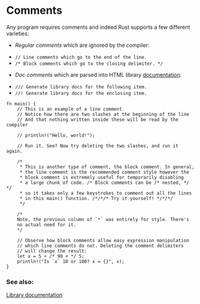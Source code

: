 # Comments

Any program requires comments and indeed Rust supports
a few different varieties:

* *Regular comments* which are ignored by the compiler:
 - `// Line comments which go to the end of the line.`
 - `/* Block comments which go to the closing delimiter. */`
* *Doc comments* which are parsed into HTML library
[documentation][docs]:
 - `/// Generate library docs for the following item.`
 - `//! Generate library docs for the enclosing item.`

```rust,editable
fn main() {
    // This is an example of a line comment
    // Notice how there are two slashes at the beginning of the line
    // And that nothing written inside these will be read by the compiler

    // println!("Hello, world!");

    // Run it. See? Now try deleting the two slashes, and run it again.

    /* 
     * This is another type of comment, the block comment. In general,
     * the line comment is the recommended comment style however the
     * block comment is extremely useful for temporarily disabling
     * a large chunk of code. /* Block comments can be /* nested, */ */
     * so it takes only a few keystrokes to comment out all the lines
     * in this main() function. /*/*/* Try it yourself! */*/*/
     */

    /*
    Note, the previous column of `*` was entirely for style. There's
    no actual need for it.
    */

    // Observe how block comments allow easy expression manipulation
    // which line comments do not. Deleting the comment delimiters
    // will change the result:
    let x = 5 + /* 90 + */ 5;
    println!("Is `x` 10 or 100? x = {}", x);
}

```

### See also:

[Library documentation][docs]

[docs]: meta/doc.html

